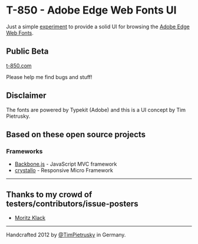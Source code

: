 # T-850 - Adobe Edge Web Fonts UI

Just a simple <a href="https://github.com/TimPietrusky/T-850" target="_blank">experiment</a> to provide a solid UI for browsing the <a href="http://html.adobe.com/edge/webfonts/" target="_blank">Adobe Edge Web Fonts</a>.

## Public Beta

[t-850.com](http://t-850.com)

Please help me find bugs and stuff!

## Disclaimer

The fonts are powered by Typekit (Adobe) and this is a UI concept by Tim Pietrusky.

## Based on these open source projects

### Frameworks
* [Backbone.js](http://backbonejs.org) - JavaScript MVC framework
* [crystallo](https://github.com/TimPietrusky/crystallo) - Responsive Micro Framework 

---

## Thanks to my crowd of testers/contributors/issue-posters

* [Moritz Klack](http://moritzklack.com/)

---

Handcrafted 2012 by [@TimPietrusky](http://twitter.com/TimPietrusky) in Germany.